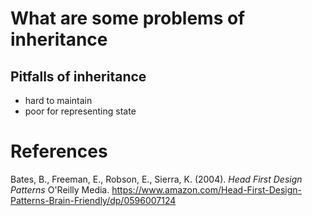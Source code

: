 # What are some problems of inheritance 

## Pitfalls of inheritance 
- hard to maintain 
- poor for representing state


# References 
Bates, B., Freeman, E., Robson, E., Sierra, K. (2004). *Head First Design Patterns* 
	O'Reilly Media. <https://www.amazon.com/Head-First-Design-Patterns-Brain-Friendly/dp/0596007124> 
